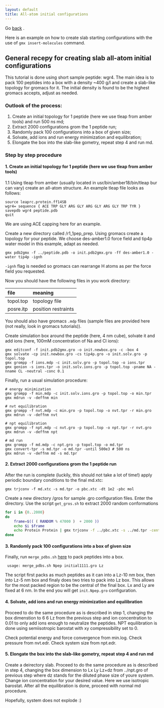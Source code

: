 ```yaml
---
layout: default
title: All-atom initial configurations
---
```


Go [back](./) .

Here is an example on how to create slab starting configurations with the use of ```gmx insert-molecules``` command.

## General recepy for creating slab all-atom initial configurations 

This tutorial is done using short sample peptide: wgr4. The main idea is to pack 100 peptides into a box with a density ~400 g/l and create a slab-like topology for gromacs for it. The initial density is found to be the highest gromacs accepts, adjust as needed.

### Outlook of the process:

1. Create an initial topology for 1 peptide (here we use tleap from amber tools) and run 500 ns md;
2. Extract 2000 configurations grom the 1 peptide run;
3. Randomly pack 100 configurations into a box of given size;
4. Solvate, add ions and run energy minimization and equilibration;
5. Elongate the box into the slab-like gometry, repeat step 4 and run md.
    
### Step by step procedure

#### 1. Create an initial topology for 1 peptide (here we use tleap from amber tools)
   1.1 Using tleap from amber (usually located in usr/bin/amber18/bin/tleap bur can vary) create an all-atom structure. An example tleap file looks as follows:

```
source leaprc.protein.ff14SB
wgr4= sequence { ACE TRP GLY ARG GLY ARG GLY ARG GLY TRP TYR }
savepdb wgr4 peptide.pdb 
quit
```

We are using ACE capping here for an example. 

Create a new directory called /r1_1pep_prep. Using gromacs create a topology for your peptide. We choose des-amber1.0 force field and tip4p water model in this example, adapt as needed.

```
gmx pdb2gmx -f ../peptide.pdb -o init.pdb2gmx.gro -ff des-amber1.0 -water tip4p -ignh
```

```-ignh``` flag is needed so gromacs can rearrange H atoms as per the force field you requested.

Now you should have the following files in you work directory:

| file        | meaning            |
|:------------|:-------------------|
| topol.top   | topology file      |
| posre.itp   | position restraints|

You should also have gromacs ```.mdp``` files (sample files are provided here (not really, look in gromacs tutorials)).

Create simulation box around the peptide (here, 4 nm cube), solvate it and add ions (here, 100mM concentration of Na and Cl ions):
```
gmx editconf -f init.pdb2gmx.gro -o init.newbox.gro -c -box 4
gmx solvate -cp init.newbox.gro -cs tip4p.gro -o init.solv.gro -p topol.top
gmx grompp -f ions.mdp -c init.solv.gro -p topol.top -o ions.tpr
gmx genion -s ions.tpr -o init.solv.ions.gro -p topol.top -pname NA -nname CL -neutral -conc 0.1
```

Finally, run a usual simulation procedure:
```
# energy minimization
gmx grompp -f min.mdp -c init.solv.ions.gro -p topol.top -o min.tpr
gmx mdrun -v -deffnm min

# nvt equilibration
gmx grompp -f nvt.mdp -c min.gro -p topol.top -o nvt.tpr -r min.gro
gmx mdrun -v -deffnm nvt

# npt equilibration
gmx grompp -f npt.mdp -c nvt.gro -p topol.top -o npt.tpr -r nvt.gro
gmx mdrun -v -deffnm npt

# md run
gmx grompp -f md.mdp -c npt.gro -p topol.top -o md.tpr
gmx convert-tpr -s md.tpr -o md.tpr -until 500e3 # 500 ns
gmx mdrun -v -deffnm md -s md.tpr 
```
#### 2. Extract 2000 configurations grom the 1 peptide run

After the run is complete (luckily, this should not take a lot of time!) apply periodic boundary conditions to the final md.xtc:

``` gmx trjconv -f md.xtc -s md.tpr -o pbc.xtc -dt 1e2 -pbc mol ```

Create a new directory /gros for sample .gro configuration files. Enter the directory. Use the script ```get_gros.sh``` to extract 2000 random conformations
```bash 
for i in {0..2000}
do
	frame=$(( ( RANDOM % 47000 )  + 2000 ))
	echo $i $frame
	echo Protein Protein | gmx trjconv -f ../pbc.xtc -s ../md.tpr -center -o initial${frame}.gro -dump $frame -pbc mol
done
```

#### 3. Randomly pack 100 configurations into a box of given size

Finally, run ```merge_pdbs.sh``` [here](./merge_pdbs.md) to pack peptides into a box. 

``` usage: merge_pdbs.sh Npep initial1111.gro Lz```

The script first packs as much peptides as it can into a Lz-10 nm box, then into Lz-5 nm box and finaly does two tries to pack into Lz box. This allows for the most packed region to be the central of the final box. Lx and Ly are fixed at 6 nm. In the end you will get ```init.Npep.gro``` configuration.

#### 4. Solvate, add ions and run energy minimization and equilibration
Proceed to do the same procedure as is described in step 1, changing the box dimenstion to 6 6 Lz from the previous step and ion concentration to 0.01 to only add ions enough to neutralize the peptides. NPT equilibration is done using semiisotropic barostat with xy compressibility set to 0.

Check potential energy and force convergence from min.log. Check pressure from nvt.edr. Check system size from npt.edr.

#### 5. Elongate the box into the slab-like gometry, repeat step 4 and run md
Create a deirectory slab. Proceed to do the same procedure as is described in step 4, changing the box dimension to Lx Ly Lz+dz from ../npt.gro of previous step where dz stands for the diluted phase size of youre system. Change ion concentration for your desired value. Here we use isotropic barostat. After all the equilibration is done, proceed with normal md procedure. 

Hopefully, system does not explode :)
